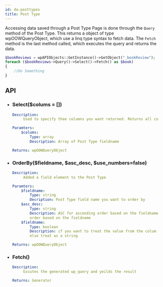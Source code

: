 ```yaml
---
id: da-posttypes
title: Post Type
---
```


Accessing data saved through a Post Type Page is done through the `Query` method of the Post Type. This returns a object of type wpOOWQueryObject,
which use a linq type syntax to fetch data. The `Fetch` method is the last method called, which executes the query and returns the data.

```php
$bookReviews = wpAPIObjects::GetInstance()->GetObject("_bookReview");
foreach ($bookReviews->Query()->Select()->Fetch() as $book)
{
    //Do Something
}
```

## API

* ### Select($colums = [])

    ```yaml
    Description:
         Used to specify thee columns you want returned. Returns all columns if nothing specified

    Paramters:
        $colums:
            Type: array
            Description: Array of Post Type fieldname

    Returns: wpOOWQueryObject
    ```

* ### OrderBy($fieldname, $asc_desc, $use_numbers=false)

    ```yaml
    Description:
         Added a field element to the Post Type

    Paramters:
        $fieldname:
            Type: string
            Decription: Post Type field name you want to order by
        $asc_desc:
            Type: string
            Description: ASC for ascending order based on the fieldname and DESC for descending
            order based on the fieldname
        $fieldname:
            Type: boolean
            Description: if you want to treat the value from the colum as a number when ordering,
            else treat as a string

    Returns: wpOOWQueryObject
    ```

* ### Fetch()

    ```yaml
    Description:
         Excutes the generated wp_query and yeilds the result

    Returns: Generator
    ```